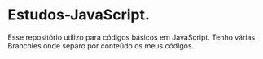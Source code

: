 # Estudos-JavaScript.
Esse repositório utilizo para códigos básicos em JavaScript.
Tenho várias Branchies onde separo por conteúdo os meus códigos.
